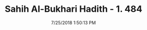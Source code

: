 ---
title        : "Sahih Al-Bukhari Hadith - 1. 484"
date         : 7/25/2018 1:50:13 PM
draft        : false
type         : "hadith"
layout       : "hadith"
BookCode     : "SHB"
VolumeNumber : "1"
HadithNumber : "484"
categories  :  ["Musalla-Offering non-congregational prayers between pillars"]
tags  :  ["Nafi"]
---